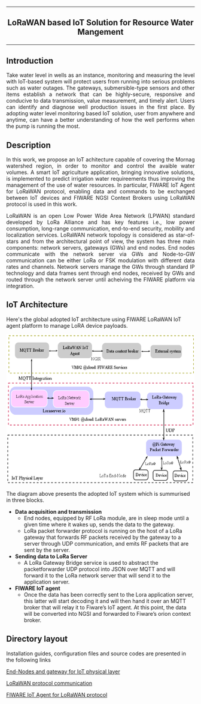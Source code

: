 ****************************************
## <p align="center">  LoRaWAN based IoT Solution for Resource Water Mangement</p>
****************************************

## Introduction
<p style='text-align: justify;'> Take water level in wells as an instance, monitoring and measuring the level with IoT-based system will protect users from running into serious problems such as water outages. The gateways, submersible-type sensors and other items establish a network that can be highly-secure, responsive and conducive to data transmission, value measurement, and timely alert. Users can identify and diagnose well production issues in the first place.
 By adopting water level monitoring based IoT solution, user from anywhere and anytime, can have a better understanding of how the well performs when the pump is running the most. </p>



## Description 
<p style='text-align: justify;'> In this work, we propose an IoT achitecture capable of covering the Mornag watershed region, in order to monitor and control the avaible water volumes. A smart IoT agriculture application, bringing innovative solutions, is implemented to predict irrigation water requireements thus improving the management of the use of water resources. In particular, FIWARE IoT Agent for LoRaWAN protocol, enabling data and commands to be exchanged between IoT devices and FIWARE NGSI Context Brokers using LoRaWAN protocol is used in this work.


<p style='text-align: justify;'> 
LoRaWAN is an open Low Power Wide Area Network (LPWAN) standard developed by LoRa Alliance and has key features i.e., low power consumption, long-range communication, end-to-end security, mobility and localization services.
LoRaWAN network topology is considered as star-of-stars and from        the architectural point of view, the system has three main components: network servers, gateways (GWs) and end nodes. End nodes communicate with the network server via GWs and Node-to-GW communication can be either LoRa or FSK modulation with different data rates and channels. Network servers manage the GWs through standard IP technology and data frames sent through end nodes, received by GWs and routed through the network server until acheiving the FIWARE platform via  integration.</p>


## IoT Architecture
Here's the global adopted IoT architecture using FIWARE LoRaWAN IoT agent platform to manage LoRA device payloads.


<p align="center"><img src="images/IoT_Achitecture.png" width="550" height="400" /> </p>


The diagram above presents the adopted IoT system which is summurised in three blocks. 
- **Data acquisition and transmission**
   * End nodes, equipped by RF LoRa module, are in sleep mode until a given time where it wakes up, sends the data to the gateway. 
   * LoRa packet forwarder protocol is running on the host of a LoRa gateway that forwards RF packets received by the gateway to a server through UDP communication, and emits RF packets that are sent by the server.
- **Sending data to LoRa Server**
    * A LoRa Gateway Bridge service is used to abstract the packetforwarder UDP protocol into JSON over MQTT and will forward it to the LoRa network server that will send it to the application server. 
- **FIWARE IoT agent**
  * Once the data has been correctly sent to the Lora application server, this latter will start decoding it and will then hand it over an MQTT broker that will relay it to Fiware’s IoT agent. At this point, the data will be converted into NGSI and forwarded to Fiware’s orion context broker.

## Directory layout
Installation guides, configuration files and source codes are presented in the following links

   [End-Nodes  and gateway for IoT physical layer](Devices) 

  [LoRaWAN protocol communication](LORAWAN.md) 

  [FIWARE IoT Agent for LoRaWAN protocol](Fiware)